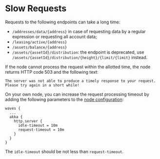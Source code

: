 # Slow Requests

Requests to the following endpoints can take a long time:

* `/addresses/data/{address}` in case of requesting data by a regular expression or requesting all account data;
* `/leasing/active/{address}`
* `/assets/balance/{address}`
* `/assets/{assetId}/distribution`: the endpoint is deprecated, use `/assets/{assetId}/distribution/{height}/{limit/{limit}` instead.

If the node cannot process the request within the allotted time, the node returns HTTP code 503 and the following text:

```
The server was not able to produce a timely response to your request.
Please try again in a short while!
```

On your own node, you can increase the request processing timeout by adding the following parameters to the [node configuration](/en/waves-node/node-configuration):

```
waves {
  ...
  akka {
    http.server {
      idle-timeout = 10m
      request-timeout = 10m
    }
  }
}
```

The `idle-timeout` should be not less than `request-timeout`.

